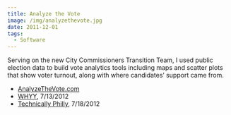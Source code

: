 ```yaml
---
title: Analyze the Vote
image: /img/analyzethevote.jpg
date: 2011-12-01
tags:
  - Software
---
```

Serving on the new City Commissioners Transition Team, I used public election data to build vote analytics tools including maps and scatter plots that show voter turnout, along with where candidates’ support came from.

* [AnalyzeTheVote.com](http://analyzethevote.com)
* [WHYY](http://www.newsworks.org/index.php/off-mic/item/41349), 7/13/2012
* [Technically Philly](http://technicallyphilly.com/2012/07/18/analyze-the-vote-use-this-web-app-to-visualize-city-of-philadelphia-election-data), 7/18/2012